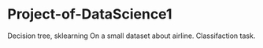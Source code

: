 # Project-of-DataScience1
Decision tree, sklearning
On a small dataset about airline.
Classifaction task.
